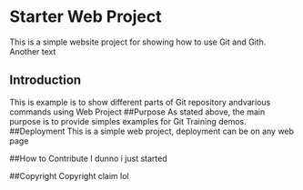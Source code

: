 # Starter Web Project

This is a simple website project for showing how to use Git and Gith. Another text

## Introduction
This is example is to show different parts of Git repository andvarious commands using Web Project
##Purpose
As stated above, the main purpose is to provide simples examples for Git Training demos.
##Deployment
This is a simple web project, deployment can be on any web page

##How to Contribute 
I dunno i just started

##Copyright
Copyright claim lol